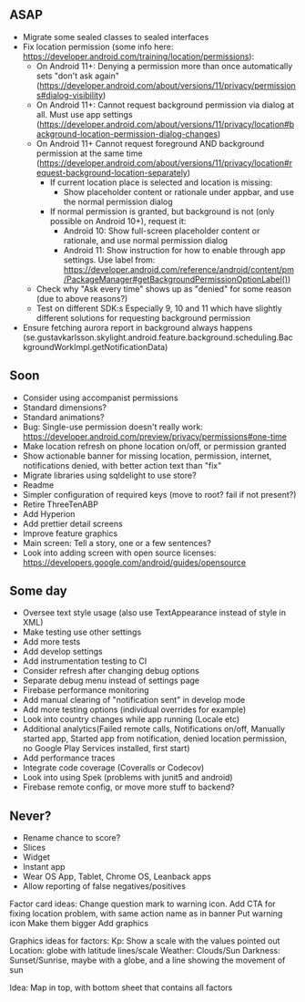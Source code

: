 ## ASAP
* Migrate some sealed classes to sealed interfaces
* Fix location permission (some info here: https://developer.android.com/training/location/permissions):
  * On Android 11+: Denying a permission more than once automatically sets "don't ask again" (https://developer.android.com/about/versions/11/privacy/permissions#dialog-visibility)
  * On Android 11+: Cannot request background permission via dialog at all. Must use app settings (https://developer.android.com/about/versions/11/privacy/location#background-location-permission-dialog-changes)
  * On Android 11+ Cannot request foreground AND background permission at the same time (https://developer.android.com/about/versions/11/privacy/location#request-background-location-separately)
    * If current location place is selected and location is missing:
       * Show placeholder content or rationale under appbar, and use the normal permission dialog
    * If normal permission is granted, but background is not (only possible on Android 10+), request it:
      * Android 10: Show full-screen placeholder content or rationale, and use normal permission dialog
      * Android 11: Show instruction for how to enable through app settings. Use label from: https://developer.android.com/reference/android/content/pm/PackageManager#getBackgroundPermissionOptionLabel())
  * Check why "Ask every time" shows up as "denied" for some reason (due to above reasons?)
  * Test on different SDK:s Especially 9, 10 and 11 which have slightly different solutions for requesting background permission
* Ensure fetching aurora report in background always happens (se.gustavkarlsson.skylight.android.feature.background.scheduling.BackgroundWorkImpl.getNotificationData)

## Soon
* Consider using accompanist permissions
* Standard dimensions?
* Standard animations?
* Bug: Single-use permission doesn't really work: https://developer.android.com/preview/privacy/permissions#one-time
* Make location refresh on phone location on/off, or permission granted
* Show actionable banner for missing location, permission, internet, notifications denied, with better action text than "fix"
* Migrate libraries using sqldelight to use store?
* Readme
* Simpler configuration of required keys (move to root? fail if not present?)
* Retire ThreeTenABP
* Add Hyperion
* Add prettier detail screens
* Improve feature graphics
* Main screen: Tell a story, one or a few sentences?
* Look into adding screen with open source licenses: https://developers.google.com/android/guides/opensource

## Some day
* Oversee text style usage (also use TextAppearance instead of style in XML)
* Make testing use other settings
* Add more tests
* Add develop settings
* Add instrumentation testing to CI
* Consider refresh after changing debug options
* Separate debug menu instead of settings page
* Firebase performance monitoring
* Add manual clearing of "notification sent" in develop mode
* Add more testing options (individual overrides for example)
* Look into country changes while app running (Locale etc)
* Additional analytics(Failed remote calls, Notifications on/off, Manually started app, Started app from notification, denied location permission, no Google Play Services installed, first start)
* Add performance traces
* Integrate code coverage (Coveralls or Codecov)
* Look into using Spek (problems with junit5 and android)
* Firebase remote config, or move more stuff to backend?

## Never?
* Rename chance to score?
* Slices
* Widget
* Instant app
* Wear OS App, Tablet, Chrome OS, Leanback apps
* Allow reporting of false negatives/positives

Factor card ideas:
Change question mark to warning icon. Add CTA for fixing location problem, with same action name as in banner
Put warning icon
Make them bigger
Add graphics

Graphics ideas for factors:
Kp: Show a scale with the values pointed out
Location: globe with latitude lines/scale
Weather: Clouds/Sun
Darkness: Sunset/Sunrise, maybe with a globe, and a line showing the movement of sun

Idea: Map in top, with bottom sheet that contains all factors
